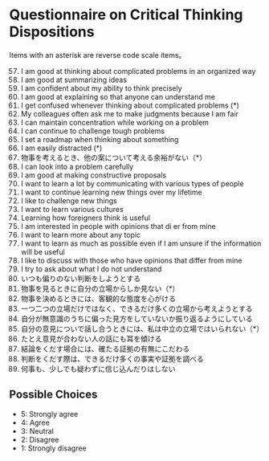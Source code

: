 # Questionnaire on Critical Thinking Dispositions
Items with an asterisk are reverse code scale items。

57. I am good at thinking about complicated problems in an organized way
58. I am good at summarizing ideas
59. I am confident about my ability to think precisely
60. I am good at explaining so that anyone can understand me
61. I get confused whenever thinking about complicated problems (\*)
62. My colleagues often ask me to make judgments because I am fair
63. I can maintain concentration while working on a problem
64. I can continue to challenge tough problems
65. I set a roadmap when thinking about something
66. I am easily distracted (\*)
67. 物事を考えるとき、他の案について考える余裕がない（*）
68. I can look into a problem carefully
69. I am good at making constructive proposals
70. I want to learn a lot by communicating with various types of people
71. I want to continue learning new things over my lifetime
72. I like to challenge new things
73. I want to learn various cultures
74. Learning how foreigners think is useful
75. I am interested in people with opinions that di er from mine
76. I want to learn more about any topic
77. I want to learn as much as possible even if I am unsure if the information will be useful
78. I like to discuss with those who have opinions that differ from mine
79. I try to ask about what I do not understand
80. いつも偏りのない判断をしようとする
81. 物事を見るときに自分の立場からしか見ない（*）
82. 物事を決めるときには、客観的な態度を心がける
83. 一つ二つの立場だけではなく、できるだけ多くの立場から考えようとする
84. 自分が無意識のうちに偏った見方をしていないか振り返るようにしている
85. 自分の意見についで話し合うときには、私は中立の立場ではいられない（*）
86. たとえ意見が合わない人の話にも耳を傾ける
87. 結論をくだす場合には、確たる証拠の有無にこだわる
88. 判断をくだす際は、できるだけ多くの事実や証拠を調べる
89. 何事も、少しでも疑わずに信じ込んだりはしない

## Possible Choices
* 5: Strongly agree
* 4: Agree
* 3: Neutral
* 2: Disagree
* 1: Strongly disagree


